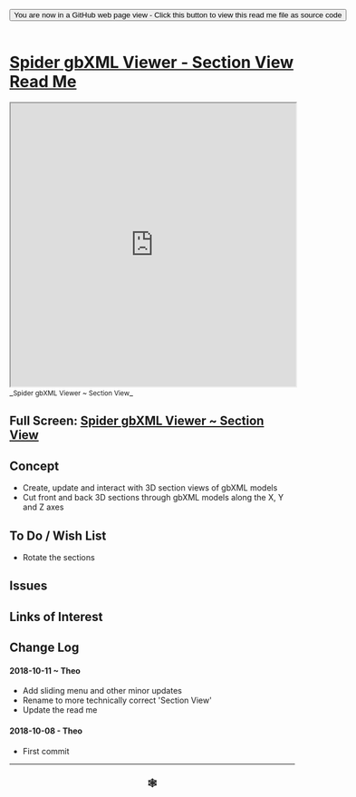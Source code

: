 
<span style=display:none; >[You are now in a GitHub source code view - click this link to view Read Me file as a web page]( https://www.ladybug.tools/spider-gbxml-tools/#cookbook/spider-gbxml-viewer-section-view/README.md "View file as a web page." ) </span>

<div><input type=button class = 'btn btn-secondary btn-sm' onclick="window.location.href='https://github.com/ladybug-tools/spider-gbxml-tools/blob/master/cookbook/spider-gbxml-viewer-section-view/README.md'";
value='You are now in a GitHub web page view - Click this button to view this read me file as source code' ></div>

<br>

# [Spider gbXML Viewer - Section View Read Me]( #cookbook/spider-gbxml-viewer-section-view/README.md )


<iframe src=https://www.ladybug.tools/spider-gbxml-tools/cookbook/spider-gbxml-viewer-section-view/ width=100% height=500px >Iframes are not viewable in GitHub source code views</iframe>
_<small>Spider gbXML Viewer ~ Section View</small>_

## Full Screen: [Spider gbXML Viewer ~ Section View]( https://www.ladybug.tools/spider-gbxml-tools/cookbook/spider-gbxml-viewer-section-view/r7/spider-gbxml-viewer-section-view.html )



## Concept

* Create, update and interact with 3D section views of gbXML models
* Cut front and back 3D sections through gbXML models along the X, Y and Z axes

## To Do / Wish List

* Rotate the sections

## Issues



## Links of Interest



## Change Log


#### 2018-10-11 ~ Theo

* Add sliding menu and other minor updates
* Rename to more technically correct 'Section View'
* Update the read me

#### 2018-10-08 - Theo

* First commit


***

### <center title="Howdy! My web is better than yours. ;-)" ><a href=javascript:window.scrollTo(0,0); style="text-decoration:none !important;" > &#x1f578; </a></center>



